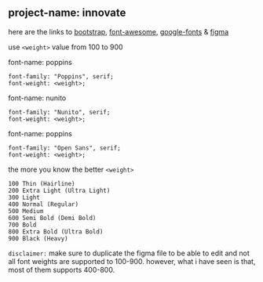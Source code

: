 ## project-name: innovate

here are the links to [bootstrap](https://getbootstrap.com/), [font-awesome](https://fontawesome.com/), [google-fonts](https://fonts.google.com/) & [figma](<https://www.figma.com/design/m72sQU4n1HL0SiOEdEMOXF/Innovate-Main-(Copy)?node-id=0-1&t=aacqQf6xgdI1Lach-1>)



use `<weight>` value from 100 to 900

font-name: poppins

```
font-family: "Poppins", serif;
font-weight: <weight>;
```

font-name: nunito

```
font-family: "Nunito", serif;
font-weight: <weight>;
```

font-name: poppins

```
font-family: "Open Sans", serif;
font-weight: <weight>;
```

the more you know the better `<weight>`

```
100	Thin (Hairline)
200	Extra Light (Ultra Light)
300	Light
400	Normal (Regular)
500	Medium
600	Semi Bold (Demi Bold)
700	Bold
800	Extra Bold (Ultra Bold)
900	Black (Heavy)
```

`disclaimer:` make sure to duplicate the figma file to be able to edit and not all font weights are supported to 100-900. however, what i have seen is that, most of them supports 400-800.
